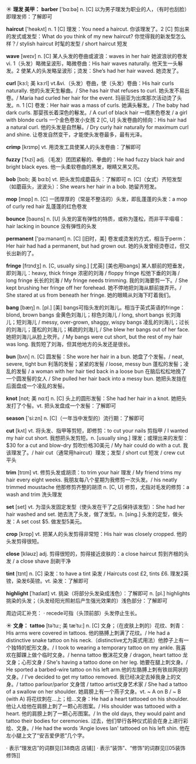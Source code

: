 ☀ <span class="category">**理发 美甲：**</span>
<span class="vocabulary">**barber**</span> ['bɑːbə] 
<span class="definition">n. [C] 以为男子理发为职业的人，（有时也刮脸）即理发师：</span>了解即可

<span class="vocabulary">**haircut**</span> ['heəkʌt] 
<span class="definition">n. 1 [C] 理发：</span>You need a haircut. 你该理发了。<span class="definition">2 [C] 剪出来的发式或发型：</span>What do you think of my new haircut? 你觉得我的新发型怎么样？/ stylish haircut 时髦的发型 / short haircut 短发

<span class="vocabulary">**wave**</span> [weɪv] 
<span class="definition">n. [C] 某人头发的卷曲或波浪：</span>waves in her hair 她波浪状的卷发 <span class="definition">vi. 1（头发）略微呈波形，略微卷曲：</span>His hair waves naturally. 他天生一头鬈发。<span class="definition">2 使某人的头发略呈波形；烫发：</span>She’s had her hair waved. 她烫发了。
           
<span class="vocabulary">**curl**</span> [kɜ:l; 美 kɜ:rl]
<span class="definition">vt.&vi.（头发）卷曲，使（头发）卷曲：</span>His hair curls naturally. 他的头发天生鬈曲。/ She has hair that refuses to curl. 她头发不易出卷。/ Maria had curled her hair for the event. 玛丽亚为出席那次活动烫了头发。<span class="definition">n. 1 [C] 卷发：</span>Her hair was a mass of curls. 她满头鬈发。/ The baby had dark curls. 那婴孩长着深色的鬈发。/ A curl of black hair 一绺黑色卷发 / a girl with blonde curls 一个金色卷发小女孩 <span class="definition">2 [C, U] 头发卷曲的倾向：</span>His hair had a natural curl. 他的头发是自然鬈。/ Dry curly hair naturally for maximum curl and shine. 让卷发自然变干，才能使头发卷最多，最有光泽。

<span class="vocabulary">**crimp**</span> [krɪmp]
<span class="definition">vt. 用烫发工具使某人的头发卷曲：</span>了解即可
      
<span class="vocabulary">**fuzzy**</span> [ˈfʌzi]
<span class="definition">adj.（毛发）团团紧鬈的、拳曲的：</span>He had fuzzy black hair and bright black eyes. 他一头柔软卷曲的黑发，眼睛又黑又亮。

<span class="vocabulary">**bob**</span> [bɒb; 美 bɑ:b]
<span class="definition">vt. 把头发剪成蘑菇头：</span>了解即可 <span class="definition">n. [C]（女式）齐短发型（如蘑菇头，波波头）：</span>She wears her hair in a bob. 她留齐短发。

<span class="vocabulary">**mop**</span> [mɒp] 
<span class="definition">n. [C] 一团厚厚的（常是不整洁的）头发，即乱蓬蓬的头发：</span>a mop of curly red hair 乱蓬蓬的红色卷发

<span class="vocabulary">**bounce**</span> [baʊns] 
<span class="definition">n. [U] 头发的富有弹性的特质，或称为蓬松，而非平平塌塌：</span>hair lacking in bounce 没有弹性的头发

<span class="vocabulary">**permanent**</span> ['pə:mənənt] 
<span class="definition">n. [C] [旧时，美] 卷发或烫发的方式，相当于perm：</span>Her hair had had a permanent, but had grown out. 她的头发曾经烫卷过，但又长出新的了。
           
<span class="vocabulary">**fringe**</span> [frɪndʒ]
<span class="definition">n. [C, usually sing.] [尤英] [美也用bangs] 某人额前的短垂发，即刘海儿：</span>heavy, thick fringe 浓密的刘海 / floppy fringe 松弛下垂的刘海 / long fringe 长长的刘海 / My fringe needs trimming. 我的刘海要剪一下。/ She kept brushing her fringe off her forehead. 她不停地把刘海从额前拨弄开。/ She stared at us from beneath her fringe. 她的眼睛从刘海下盯着我们。
                      
<span class="vocabulary">**bang**</span> [bæŋ]
<span class="definition">n. [pl.] [美] bangs可指头发的刘海儿。相当于英式英语的fringe：</span>blond, brown bangs 金黄色刘海儿；棕色刘海儿 / long, short bangs 长刘海儿；短刘海儿 / messy, over-grown, shaggy, wispy bangs 凌乱的刘海儿；过长的刘海儿；蓬松的刘海儿；稀疏的刘海儿 / She blew her bangs out of her face. 她把刘海儿从脸上吹开。/ My bangs were cut short, but the rest of my hair was long. 我剪短了刘海，但其他地方的头发还是很长。
            
<span class="vocabulary">**bun**</span> [bʌn]
<span class="definition">n. [C] 圆发髻：</span>She wore her hair in a bun. 她盘了个发髻。/ neat, severe, tight bun 利落的发髻；紧紧的发髻 / loose, messy bun 蓬松的发髻；凌乱的发髻 / a woman with her hair tied back in a loose bun 在脑后松松地挽了一个圆发髻的女人 / She pulled her hair back into a messy bun. 她把头发拢在后面盘成一个凌乱的发髻。

<span class="vocabulary">**knot**</span> [nɒt; 美 nɑ:t]
<span class="definition">n. [C] 头上的圆形发髻：</span>She had her hair in a knot. 她把头发打了个髻。<span class="definition">vt. 把头发盘成一个发髻：</span>了解即可

<span class="vocabulary">**season**</span> ['si:zn] 
<span class="definition">n. [C]（一年当中发型的）流行期：</span>了解即可

<span class="vocabulary">**cut**</span> [kʌt] 
<span class="definition">vt. 将头发、指甲等剪短，即修剪：</span>to cut your nails 剪指甲 / I wanted my hair cut short. 我想把头发剪短。<span class="definition">n. [usually sing.] 理发；或理出来的发型：</span>$30 for a cut and blow-dry 剪吹价格30美元 / My hair could do with a cut. 我该理发了。/ hair cut（通常用haircut）理发；发型 / short cut 短发 / crew cut 平头
           
<span class="vocabulary">**trim**</span> [trɪm]
<span class="definition">vt. 修剪头发或胡须：</span>to trim your hair 理发 / My friend trims my hair every eight weeks. 我朋友每八个星期为我修剪一次头发。/ his neatly trimmed moustache 他那修剪齐整的胡须 <span class="definition">n. [C, U] 修剪，尤指对毛发的修剪：</span>a wash and trim 洗头理发

<span class="vocabulary">**set**</span> [set] 
<span class="definition">vt. 为湿头发固定发型（使头发在干了之后保持该发型）：</span>She had her hair washed and set. 她去洗了头发，做了发型。<span class="definition">n. [sing.] 头发的定型，做头发：</span>A set cost $5. 做发型5美元。

<span class="vocabulary">**crop**</span> [krɒp] 
<span class="definition">vt. 把某人的头发剪得非常短：</span>His hair was closely cropped. 他的头发剪得很短。

<span class="vocabulary">**close**</span> [kləʊz] 
<span class="definition">adj. 剪得很短的，剪得接近皮肤的：</span>a close haircut 剪到齐根的头发 / a close shave 刮剃干净
                      
<span class="vocabulary">**tint**</span> [tɪnt]
<span class="definition">n. [C] 染发：</span>to have a tint 染发 / Haircuts cost £2, tints £6. 理发2英镑，染发6英镑。<span class="definition">vt. 染发：</span>了解即可

<span class="vocabulary">**highlight**</span> [ˈhaɪlaɪt]
<span class="definition">vt. 挑染（将部分头发染成浅色）：</span>了解即可 <span class="definition">n. [pl.] highlights 挑染的头发；（头发经阳光照射后产生强光效果的）浅色部分：</span>了解即可

周边词汇补充：
· recede可指（头顶前部）头发停止生长。

☀ <span class="category">**文身：**</span>
<span class="vocabulary">**tattoo**</span> [təˈtu:; 美 tæˈtu:]
<span class="definition">n. [C] 文身；（在皮肤上刺的）花纹、刺青：</span>His arms were covered in tattoos. 他的胳膊上刺满了花纹。/ He had a distinctive snake tattoo on his neck.（distinctive尤为英式用法）他脖子上有一个独特的蛇形文身。/ I took to wearing a temporary tattoo on my ankle. 我喜欢在脚踝上做个临时文身。/ henna tattoo 散沫花文身 / dragon, heart tattoo 龙文身；心形文身 / She's having a tattoo done on her leg. 她要在腿上刺文身。/ He sported a barbed-wire tattoo on his left arm.他的左胳膊上刺有铁丝网状的文身。/ I've decided to get my tattoo removed. 我已经决定去掉我身上的文身。/ tattoo parlour/parlor 文身馆 / tattoo artist文身艺术家 / She had a tattoo of a swallow on her shoulder. 她肩膀上有一个燕子文身。<span class="definition">vt. ~ A on B / ~ B (with A) 将花纹刺在…上；给…文身：</span>He had a heart tattooed on his shoulder. 他让人给他在肩膀上刺了一颗心形图案。/ His shoulder was tattooed with a heart. 他的肩膀上刺了一颗心形图案。/ In the old days, they would paint and tattoo their bodies for ceremonies. 过去，他们举行各种仪式前会在身上进行彩绘、文身。/ He had the words 'Angie loves Ian' tattooed on his left shin. 他在左小腿上文了“安吉爱伊恩”几个字。

· 表示“理发店”的词群见[[38商店 店铺]]
· 表示“装饰”、“修饰”的词群见[[05装饰 修饰]]

